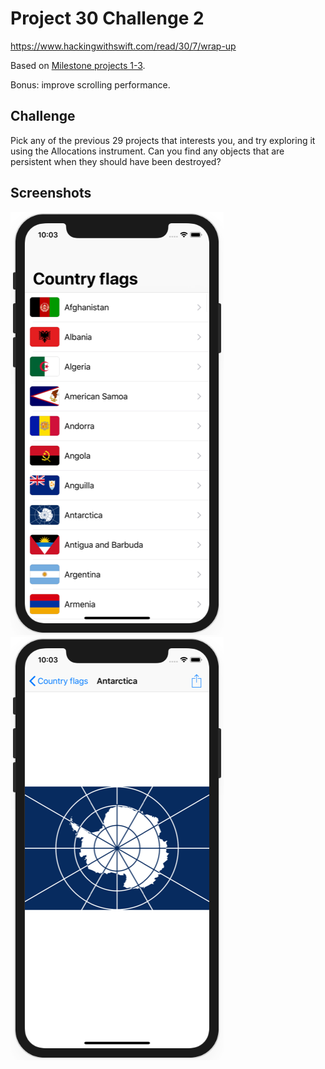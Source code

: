 # Project 30 Challenge 2

https://www.hackingwithswift.com/read/30/7/wrap-up

Based on [Milestone projects 1-3](../06-Milestone-Projects1-3).

Bonus: improve scrolling performance.

## Challenge

Pick any of the previous 29 projects that interests you, and try exploring it using the Allocations instrument. Can you find any objects that are persistent when they should have been destroyed?

## Screenshots

![screenshot1](screenshots/screen01.png)
![screenshot2](screenshots/screen02.png)
